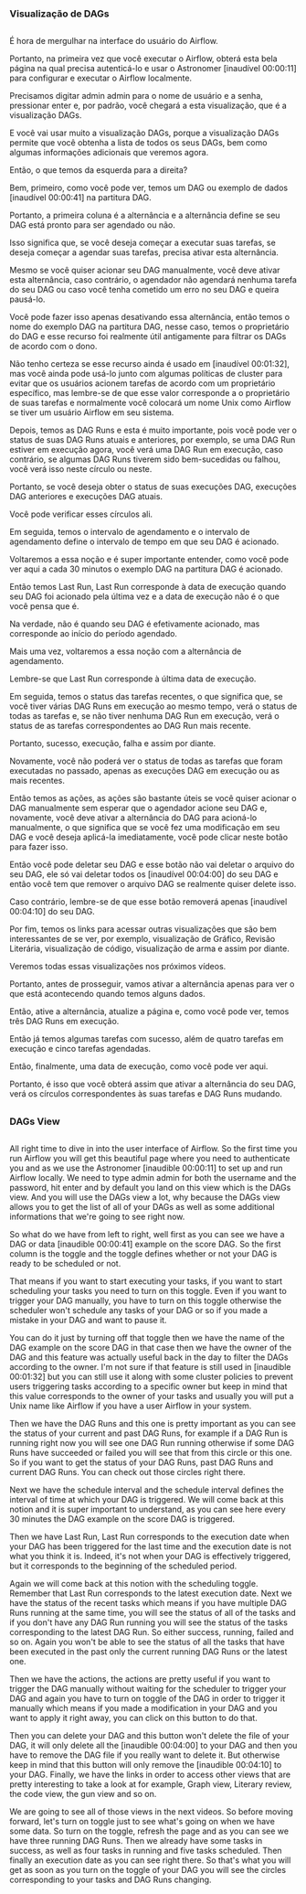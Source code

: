 ### Visualização de DAGs
##

É hora de mergulhar na interface do usuário do Airflow. 

Portanto, na primeira vez que você executar o Airflow, obterá esta bela página na qual precisa autenticá-lo e usar o Astronomer [inaudível 00:00:11] para configurar e executar o Airflow localmente. 

Precisamos digitar admin admin para o nome de usuário e a senha, pressionar enter e, por padrão, você chegará a esta visualização, que é a visualização DAGs. 

E você vai usar muito a visualização DAGs, porque a visualização DAGs permite que você obtenha a lista de todos os seus DAGs, bem como algumas informações adicionais que veremos agora.

Então, o que temos da esquerda para a direita? 

Bem, primeiro, como você pode ver, temos um DAG ou exemplo de dados [inaudível 00:00:41] na partitura DAG. 

Portanto, a primeira coluna é a alternância e a alternância define se seu DAG está pronto para ser agendado ou não.

Isso significa que, se você deseja começar a executar suas tarefas, se deseja começar a agendar suas tarefas, precisa ativar esta alternância. 

Mesmo se você quiser acionar seu DAG manualmente, você deve ativar esta alternância, caso contrário, o agendador não agendará nenhuma tarefa do seu DAG ou caso você tenha cometido um erro no seu DAG e queira pausá-lo.

Você pode fazer isso apenas desativando essa alternância, então temos o nome do exemplo DAG na partitura DAG, nesse caso, temos o proprietário do DAG e esse recurso foi realmente útil antigamente para filtrar os DAGs de acordo com o dono. 

Não tenho certeza se esse recurso ainda é usado em [inaudível 00:01:32], mas você ainda pode usá-lo junto com algumas políticas de cluster para evitar que os usuários acionem tarefas de acordo com um proprietário específico, mas lembre-se de que esse valor corresponde a o proprietário de suas tarefas e normalmente você colocará um nome Unix como Airflow se tiver um usuário Airflow em seu sistema.

Depois, temos as DAG Runs e esta é muito importante, pois você pode ver o status de suas DAG Runs atuais e anteriores, por exemplo, se uma DAG Run estiver em execução agora, você verá uma DAG Run em execução, caso contrário, se algumas DAG Runs tiverem sido bem-sucedidas ou falhou, você verá isso neste círculo ou neste. 

Portanto, se você deseja obter o status de suas execuções DAG, execuções DAG anteriores e execuções DAG atuais.

Você pode verificar esses círculos ali.

Em seguida, temos o intervalo de agendamento e o intervalo de agendamento define o intervalo de tempo em que seu DAG é acionado. 

Voltaremos a essa noção e é super importante entender, como você pode ver aqui a cada 30 minutos o exemplo DAG na partitura DAG é acionado.

Então temos Last Run, Last Run corresponde à data de execução quando seu DAG foi acionado pela última vez e a data de execução não é o que você pensa que é. 

Na verdade, não é quando seu DAG é efetivamente acionado, mas corresponde ao início do período agendado.

Mais uma vez, voltaremos a essa noção com a alternância de agendamento. 

Lembre-se que Last Run corresponde à última data de execução. 

Em seguida, temos o status das tarefas recentes, o que significa que, se você tiver várias DAG Runs em execução ao mesmo tempo, verá o status de todas as tarefas e, se não tiver nenhuma DAG Run em execução, verá o status de as tarefas correspondentes ao DAG Run mais recente. 

Portanto, sucesso, execução, falha e assim por diante. 

Novamente, você não poderá ver o status de todas as tarefas que foram executadas no passado, apenas as execuções DAG em execução ou as mais recentes.

Então temos as ações, as ações são bastante úteis se você quiser acionar o DAG manualmente sem esperar que o agendador acione seu DAG e, novamente, você deve ativar a alternância do DAG para acioná-lo manualmente, o que significa que se você fez uma modificação em seu DAG e você deseja aplicá-la imediatamente, você pode clicar neste botão para fazer isso.

Então você pode deletar seu DAG e esse botão não vai deletar o arquivo do seu DAG, ele só vai deletar todos os [inaudível 00:04:00] do seu DAG e então você tem que remover o arquivo DAG se realmente quiser delete isso. 

Caso contrário, lembre-se de que esse botão removerá apenas [inaudível 00:04:10] do seu DAG. 

Por fim, temos os links para acessar outras visualizações que são bem interessantes de se ver, por exemplo, visualização de Gráfico, Revisão Literária, visualização de código, visualização de arma e assim por diante.

Veremos todas essas visualizações nos próximos vídeos. 

Portanto, antes de prosseguir, vamos ativar a alternância apenas para ver o que está acontecendo quando temos alguns dados. 

Então, ative a alternância, atualize a página e, como você pode ver, temos três DAG Runs em execução. 

Então já temos algumas tarefas com sucesso, além de quatro tarefas em execução e cinco tarefas agendadas. 

Então, finalmente, uma data de execução, como você pode ver aqui. 

Portanto, é isso que você obterá assim que ativar a alternância do seu DAG, verá os círculos correspondentes às suas tarefas e DAG Runs mudando.


##
### DAGs View
##

All right time to dive in into the user interface of Airflow. So the first time you run Airflow you will get this beautiful page where you need to authenticate you and as we use the Astronomer [inaudible 00:00:11] to set up and run Airflow locally. We need to type admin admin for both the username and the password, hit enter and by default you land on this view which is the DAGs view. And you will use the DAGs view a lot, why because the DAGs view allows you to get the list of all of your DAGs as well as some additional informations that we're going to see right now.

So what do we have from left to right, well first as you can see we have a DAG or data [inaudible 00:00:41] example on the score DAG. So the first column is the toggle and the toggle defines whether or not your DAG is ready to be scheduled or not.

That means if you want to start executing your tasks, if you want to start scheduling your tasks you need to turn on this toggle. Even if you want to trigger your DAG manually, you have to turn on this toggle otherwise the scheduler won't schedule any tasks of your DAG or so if you made a mistake in your DAG and want to pause it.

You can do it just by turning off that toggle then we have the name of the DAG example on the score DAG in that case then we have the owner of the DAG and this feature was actually useful back in the day to filter the DAGs according to the owner. I'm not sure if that feature is still used in [inaudible 00:01:32] but you can still use it along with some cluster policies to prevent users triggering tasks according to a specific owner but keep in mind that this value corresponds to the owner of your tasks and usually you will put a Unix name like Airflow if you have a user Airflow in your system.

Then we have the DAG Runs and this one is pretty important as you can see the status of your current and past DAG Runs, for example if a DAG Run is running right now you will see one DAG Run running otherwise if some DAG Runs have succeeded or failed you will see that from this circle or this one. So if you want to get the status of your DAG Runs, past DAG Runs and current DAG Runs. You can check out those circles right there.

Next we have the schedule interval and the schedule interval defines the interval of time at which your DAG is triggered. We will come back at this notion and it is super important to understand, as you can see here every 30 minutes the DAG example on the score DAG is triggered.

Then we have Last Run, Last Run corresponds to the execution date when your DAG has been triggered for the last time and the execution date is not what you think it is. Indeed, it's not when your DAG is effectively triggered, but it corresponds to the beginning of the scheduled period.

Again we will come back at this notion with the scheduling toggle. Remember that Last Run corresponds to the latest execution date. Next we have the status of the recent tasks which means if you have multiple DAG Runs running at the same time, you will see the status of all of the tasks and if you don't have any DAG Run running you will see the status of the tasks corresponding to the latest DAG Run. So either success, running, failed and so on. Again you won't be able to see the status of all the tasks that have been executed in the past only the current running DAG Runs or the latest one.

Then we have the actions, the actions are pretty useful if you want to trigger the DAG manually without waiting for the scheduler to trigger your DAG and again you have to turn on toggle of the DAG in order to trigger it manually which means if you made a modification in your DAG and you want to apply it right away, you can click on this button to do that.

Then you can delete your DAG and this button won't delete the file of your DAG, it will only delete all the [inaudible 00:04:00] to your DAG and then you have to remove the DAG file if you really want to delete it. But otherwise keep in mind that this button will only remove the [inaudible 00:04:10] to your DAG. Finally, we have the links in order to access other views that are pretty interesting to take a look at for example, Graph view, Literary review, the code view, the gun view and so on.

We are going to see all of those views in the next videos. So before moving forward, let's turn on toggle just to see what's going on when we have some data. So turn on the toggle, refresh the page and as you can see we have three running DAG Runs. Then we already have some tasks in success, as well as four tasks in running and five tasks scheduled. Then finally an execution date as you can see right there. So that's what you will get as soon as you turn on the toggle of your DAG you will see the circles corresponding to your tasks and DAG Runs changing.
